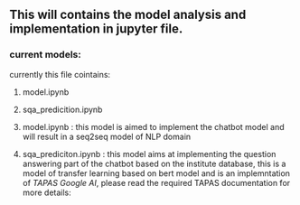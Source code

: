 ## This will contains the model analysis and implementation in jupyter file.
### current models:
currently this file cointains:
1. model.ipynb
2. sqa_predicition.ipynb


1. model.ipynb :
this model is aimed to implement the chatbot model and will result in a seq2seq model of NLP domain

2. sqa_prediciton.ipynb :
 this model aims at implementing the question answering part of the chatbot based on the institute database, this is a model of transfer learning based on bert model and is an implemntation of *TAPAS Google AI*, please read the required TAPAS documentation for more details: 
